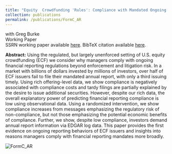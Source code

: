 ```yaml
---
title: "Equity  Crowdfunding 'Rules': Compliance with Mandated Ongoing Financial Reporting in an Unenforced Environment"
collection: publications
permalink: /publications/FormC_AR
---
```

with Greg Burke<br>
Working Paper<br>
SSRN working paper available [here](https://rileyleague.github.com/files/ssrb-5463161.pdf). BibTeX citation available [here](https://rileyleague.github.io/bibfiles/burke2025rules.md).

**Abstract:** Using the regulated, but largely unenforced setting of U.S. equity crowdfunding (ECF) we consider why managers comply with ongoing financial reporting regulations beyond enforcement and litigation risk. In a market with billions of dollars invested by millions of investors, over half of ECF issuers fail to file their mandated annual report, with only a third issuing timely. Using rich offering-level data, we show compliance is negatively associated with compliance costs and tardy filings are partially explained by the desire to issue additional securities. However, despite our rich data, the overall explanatory power of predicting financial reporting compliance is low using observational data. Using a randomized intervention, we show compliance increases from messages emphasizing the regulatory risk of non-compliance, but not those emphasizing the potential economic benefits of compliance. Further, we show, despite low compliance, investors demand annual report information via EDGAR log data. This paper provides the first evidence on ongoing reporting behaviors of ECF issuers and insights into reasons managers comply with financial reporting mandates more broadly.

![FormC_AR](https://rileyleague.github.io/images/message_effects.png)
